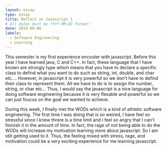 ```yaml
---
layout: essay
type: essay
title: Reflect on Javascript 1
# All dates must be YYYY-MM-DD format!
date: 2019-09-06
labels:
  - Software Engineering
  - Learning
---
```


  This semester is my first experience encouter with javascript. Before this year I have learned java, C and C++. In fact, these language that I have known are strongly type which means that you have to declare a specific class to defind what you want to do such as string, int, double, and char etc.... However, in javascript it is very powerful so we don't have to defind their class to represent them. All we have to do is to assign the number, string, or char etc... Thus, I would say the javascript is a nice language for doing software engineering because it is very flexable and powerful so we can just foucus on the goal we wanted to achieve.
  
  During this week, I finally met the WODs which is a kind of athletic software engineering. The first time I was doing that is so weired, I have feel so stressful since I knew threre is a time limit and I feel so angry that I can't fininish it in the amount of time. In fact, the rage of not being able to do the WODs will increase my motivation learning more about javascript. So I am still getting used to it. Thus, the feeling mixed with stress, rage, and motivation could be a very exciting experience for me learning javascript.

